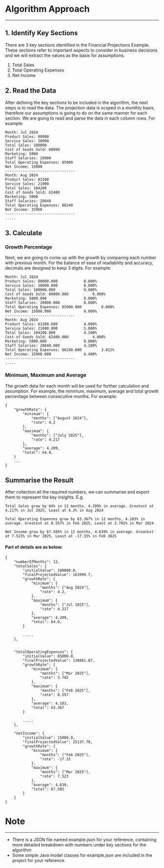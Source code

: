 # Algorithm Approach

---
## 1. Identify Key Sections
There are 3 key sections identified in the Financial Projections Example. These sections refer to important aspects to consider in business decisions and we will extract the values as the basis for assumptions.
1. Total Sales
2. Total Operating Expenses
3. Net Income

## 2. Read the Data
After defining the key sections to be included in the algorithm, the next steps is to read the data. The projection data is scoped in a monthly basis, therefore our assumptions is going to do on the same manner for each section. We are going to read and parse the data in each column rows. For example:

    Month: Jul 2024
    Product Sales: 80000
    Service Sales: 20000
    Total Sales: 100000
    Cost of Goods Sold: 60000
    Marketing: 5000
    Staff Salaries: 20000
    Total Operating Expenses: 85000
    Net Income: 15000
	--------------------------------
	Month: Aug 2024
	Product Sales: 83200
	Service Sales: 21000 
	Total Sales: 104200
	Cost of Goods Sold: 62400
	Marketing: 5000
	Staff Salaries: 20840
	Total Operating Expenses: 88240
	Net Income: 15960
	--------------------------------
	.....
## 3. Calculate
### Growth Percentage
Next, we are going to come up with the growth by comparing each number with previous month. For the balance of ease of readability and accuracy, decimals are designed to keep 3 digits. For example:

    Month: Jul 2024
    Product Sales: 80000.000 			0.000%
    Service Sales: 20000.000 			0.000%
    Total Sales: 100000.000 			0.000%
    Cost of Goods Sold: 60000.000 			0.000%
    Marketing: 5000.000 				0.000%
    Staff Salaries: 20000.000 			0.000%
    Total Operating Expenses: 85000.000 		0.000%
    Net Income: 15000.000 				0.000%
    --------------------------------
    Month: Aug 2024
    Product Sales: 83200.000 			4.000%
    Service Sales: 21000.000 			5.000%
    Total Sales: 104200.000 			4.200%
    Cost of Goods Sold: 62400.000 			4.000%
    Marketing: 5000.000 				0.000%
    Staff Salaries: 20840.000 			4.200%
    Total Operating Expenses: 88240.000 		3.812%
    Net Income: 15960.000 				6.400%
    --------------------------------
    .....
### Minimum, Maximum and Average
The growth data for each month will be used for further calculation and assumption. For example, the minimum, maximum, average and total growth percentage between consecutive months. For example:

    {
        "growthRate": {
            "minimum": {
                "months": ["August 2024"],
                "rate": 4.2
            },
            "maximum": {
                "months": ["July 2025"],
                "rate": 4.217
            },
            "average": 4.209,
            "total": 64.0,
        }
        ...
    }

## Summarise the Result
After collection all the required numbers, we can summarise and export them to represent the key insights. E.g.

`Total Sales grow by 64% in 12 months, 4.209% in average. Greatest at 4.217% in Jul 2025, Least at 4.2% in Aug 2024`

`Total Operating Expenses grow by 63.367% in 12 months, 4.183% in average. Greatest at 8.557% in Feb 2025, Least at 3.702% in Mar 2024`

`Net Income grow by 67.585% in 12 months, 4.639% in average. Greatest at 7.523% in Mar 2025, Least at -17.33% in Feb 2025`

#### Part of details are as below:

    {
        "numberOfMonths": 12,
        "totalSales": {
            "initialValue": 100000.0,
            "finalProjectedValue": 163999.7,
            "growthRate": {
                "minimum": {
                    "months": ["Aug 2024"],
                    "rate": 4.2,
                },
                "maximum": {
                    "months": ["Jul 2025"],
                    "rate": 4.217
                },
                "average": 4.209,
                "total": 64.0,
            }

            .....
        },


        "totalOperatingExpenses": {
            "initialValue": 85000.0,
            "finalProjectedValue": 138861.87,
            "growthRate": {
                "minimum": {
                    "months": ["Mar 2025"],
                    "rate": 3.702
                },
                "maximum": {
                    "months": ["Feb 2025"],
                    "rate": 8.557
                },
                "average": 4.183,
                "total": 63.367
            }

            .....
        },

        "netIncome": {
            "initialValue": 15000.0,
            "finalProjectedValue": 25137.79,
            "growthRate": {
                "minimum": {
                    "months": ["Feb 2025"],
                    "rate": -17.33
                },
                "maximum": {
                    "months": ["Mar 2025"],
                    "rate": 7.523
                },
                "average": 4.639,
                "total": 67.585
            }
        }
    }

# Note

---
- There is a JSON file named example.json for your reference, containing more detailed breakdown with numbers under key sections for the algorithm
- Some simple Java model classes for example.json are included in the project for your reference.
